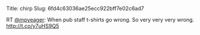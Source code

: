Title: chirp
Slug: 6fd4c63036ae25ecc922bff7e02c6ad7

RT <a href="http://twitter.com/mpyeager">@mpyeager</a>: When pub staff t-shirts go wrong. So very very very wrong. <a href="http://t.co/y7uHS9Q5">http://t.co/y7uHS9Q5</a>
